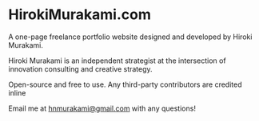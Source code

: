 # HirokiMurakami.com

A one-page freelance portfolio website designed and developed by Hiroki Murakami. 

Hiroki Murakami is an independent strategist at the intersection of innovation consulting and creative strategy.

Open-source and free to use. Any third-party contributors are credited inline 

Email me at hnmurakami@gmail.com with any questions! 
